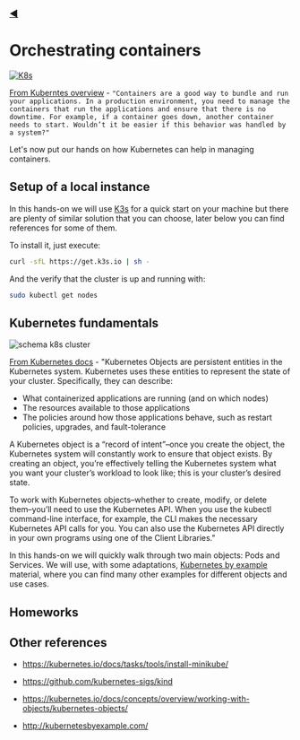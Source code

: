 ### [◀](README.md)

# Orchestrating containers

[![K8s](https://d33wubrfki0l68.cloudfront.net/26a177ede4d7b032362289c6fccd448fc4a91174/eb693/images/docs/container_evolution.svg)](https://d33wubrfki0l68.cloudfront.net/26a177ede4d7b032362289c6fccd448fc4a91174/eb693/images/docs/container_evolution.svg)

 [From Kuberntes overview](https://kubernetes.io/docs/concepts/overview/what-is-kubernetes/) - ``` "Containers are a good way to bundle and run your applications. In a production environment, you need to manage the containers that run the applications and ensure that there is no downtime. For example, if a container goes down, another container needs to start. Wouldn’t it be easier if this behavior was handled by a system?" ```

Let's now put our hands on how Kubernetes can help in managing containers.

## Setup of a local instance

In this hands-on we will use [K3s](https://k3s.io) for a quick start on your machine but there are plenty of similar solution that you can choose, later below you can find references for some of them.

To install it, just execute:
```bash
curl -sfL https://get.k3s.io | sh -
```

And the verify that the cluster is up and running with:

```bash
sudo kubectl get nodes
```

## Kubernetes fundamentals

![schema k8s cluster](https://miro.medium.com/max/841/1*J4BypEYTe_qpOymFFexvGg.png)

[From Kubernetes docs](https://kubernetes.io/docs/concepts/overview/working-with-objects/kubernetes-objects/) - "Kubernetes Objects are persistent entities in the Kubernetes system. Kubernetes uses these entities to represent the state of your cluster. Specifically, they can describe:

- What containerized applications are running (and on which nodes)
- The resources available to those applications
- The policies around how those applications behave, such as restart policies, upgrades, and fault-tolerance

A Kubernetes object is a “record of intent”–once you create the object, the Kubernetes system will constantly work to ensure that object exists. By creating an object, you’re effectively telling the Kubernetes system what you want your cluster’s workload to look like; this is your cluster’s desired state.

To work with Kubernetes objects–whether to create, modify, or delete them–you’ll need to use the Kubernetes API. When you use the kubectl command-line interface, for example, the CLI makes the necessary Kubernetes API calls for you. You can also use the Kubernetes API directly in your own programs using one of the Client Libraries."

In this hands-on we will quickly walk through two main objects: Pods and Services.
We will use, with some adaptations, [Kubernetes by example](http://kubernetesbyexample.com/) material, where you can find many other examples for different objects and use cases.


## Homeworks



## Other references

- https://kubernetes.io/docs/tasks/tools/install-minikube/
- https://github.com/kubernetes-sigs/kind


- https://kubernetes.io/docs/concepts/overview/working-with-objects/kubernetes-objects/
- http://kubernetesbyexample.com/


